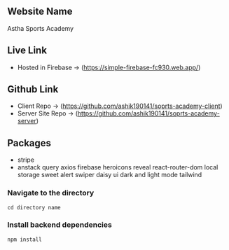 

## Website Name
Astha Sports Academy

## Live Link
 - Hosted in Firebase -> (https://simple-firebase-fc930.web.app/)


## Github Link
 - Client Repo -> (https://github.com/ashik190141/soprts-academy-client)
 - Server Site Repo -> (https://github.com/ashik190141/soprts-academy-server)

## Packages
 - stripe
 - anstack query
axios
firebase
heroicons
reveal
react-router-dom
local storage
sweet alert
swiper
daisy ui
dark and light mode
tailwind

### Navigate to the directory

```shell
cd directory name
```

### Install backend dependencies

```shell
npm install
```

